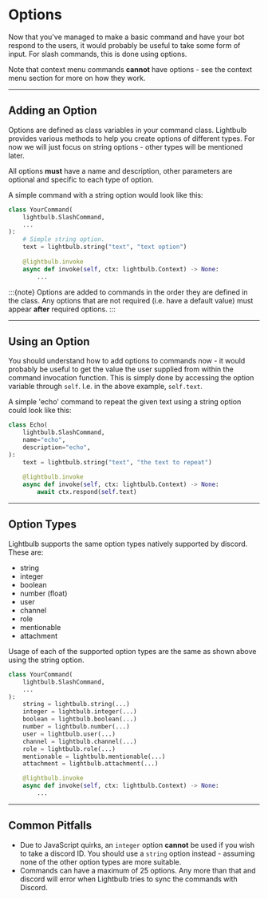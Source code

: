 # Options

Now that you've managed to make a basic command and have your bot respond to the users, it would probably be useful to
take some form of input. For slash commands, this is done using options.

Note that context menu commands **cannot** have options - see the context menu section for more on how they work.

---

## Adding an Option

Options are defined as class variables in your command class. Lightbulb provides various methods to help you
create options of different types. For now we will just focus on string options - other types will be mentioned
later.

All options **must** have a name and description, other parameters are optional and specific to each
type of option.

A simple command with a string option would look like this:

```python
class YourCommand(
    lightbulb.SlashCommand,
    ...
):
    # Simple string option.
    text = lightbulb.string("text", "text option")
    
    @lightbulb.invoke
    async def invoke(self, ctx: lightbulb.Context) -> None:
        ...
```

:::{note}
Options are added to commands in the order they are defined in the class. Any options that are not required (i.e. have
a default value) must appear **after** required options.
:::

---

## Using an Option

You should understand how to add options to commands now - it would probably be useful to get the value the user
supplied from within the command invocation function. This is simply done by accessing the option variable through
`self`. I.e. in the above example, `self.text`.

A simple 'echo' command to repeat the given text using a string option could look like this:

```python
class Echo(
    lightbulb.SlashCommand,
    name="echo",
    description="echo",
):
    text = lightbulb.string("text", "the text to repeat")
    
    @lightbulb.invoke
    async def invoke(self, ctx: lightbulb.Context) -> None:
        await ctx.respond(self.text)
```

---

## Option Types

Lightbulb supports the same option types natively supported by discord. These are:
- string
- integer
- boolean
- number (float)
- user
- channel
- role
- mentionable
- attachment

Usage of each of the supported option types are the same as shown above using the string option.

```python
class YourCommand(
    lightbulb.SlashCommand,
    ...
):
    string = lightbulb.string(...)
    integer = lightbulb.integer(...)
    boolean = lightbulb.boolean(...)
    number = lightbulb.number(...)
    user = lightbulb.user(...)
    channel = lightbulb.channel(...)
    role = lightbulb.role(...)
    mentionable = lightbulb.mentionable(...)
    attachment = lightbulb.attachment(...)

    @lightbulb.invoke
    async def invoke(self, ctx: lightbulb.Context) -> None:
        ...
```

---

## Common Pitfalls

- Due to JavaScript quirks, an `integer` option **cannot** be used if you wish to take a discord ID. You should use a
  `string` option instead - assuming none of the other option types are more suitable.
- Commands can have a maximum of 25 options. Any more than that and discord will error when Lightbulb tries to sync
  the commands with Discord.
